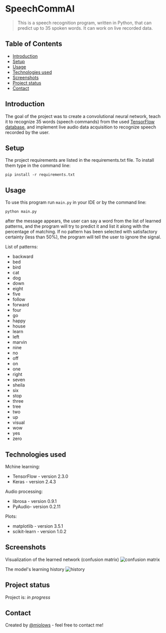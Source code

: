 # SpeechCommAI
> This is a speech recognition program, written in Python, that can predict up to 35 spoken words.
> It can work on live recorded data.


## Table of Contents
* [Introduction](#Introduction)
* [Setup](#setup)
* [Usage](#usage)
* [Technologies used](#technologies-used)
* [Screenshots](#screenshots)
* [Project status](#project-status)
* [Contact](#contact)


## Introduction
The goal of the project was to create a convolutional neural network, teach it to recognize 35 words (speech commands) from the used [TensorFlow database](https://www.tensorflow.org/datasets/catalog/speech_commands), and implement live audio data acquisition to recognize speech recorded by the user.


## Setup
The project requirements are listed in the requirements.txt file. To install them type in the command line:
```
pip install -r requirements.txt
```


## Usage
To use this program run `main.py` in your IDE or by the command line:
```
python main.py
```
after the message appears, the user can say a word from the list of learned patterns, and the program will try to predict it and list it along with the percentage of matching. If no pattern has been selected with satisfactory certainty (less than 50%), the program will tell the user to ignore the signal.

List of patterns:
- backward
- bed
- bird
- cat
- dog
- down
- eight
- five
- follow
- forward
- four
- go
- happy
- house
- learn
- left
- marvin
- nine
- no
- off
- on
- one
- right
- seven
- sheila
- six
- stop
- three
- tree
- two
- up
- visual
- wow
- yes
- zero




## Technologies used
Mchine learning:
- TensorFlow - version 2.3.0
- Keras - version 2.4.3

Audio processing:
- librosa - version 0.9.1
- PyAudio- version 0.2.11

Plots:
- matplotlib - version 3.5.1
- scikit-learn - version 1.0.2


## Screenshots
Visualization of the learned network (confusion matrix)
![confusion matrix](https://i.postimg.cc/G4cxybcp/Confusion-Matrix.png)

The model's learning history
![history](https://i.postimg.cc/SnD7LHsf/Model-history.png)


## Project status
Project is: _in progress_


## Contact
Created by [@miolows](https://github.com/miolows) - feel free to contact me!

